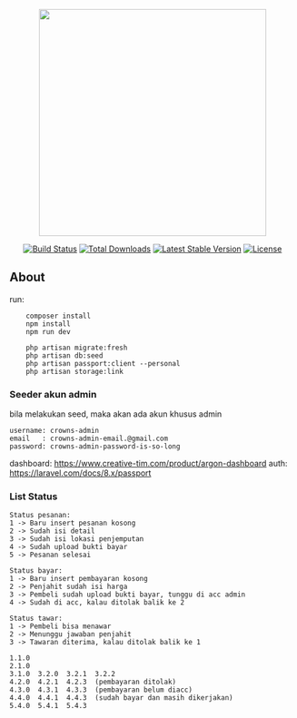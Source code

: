 <p align="center"><a href="https://laravel.com" target="_blank"><img src="https://raw.githubusercontent.com/laravel/art/master/logo-lockup/5%20SVG/2%20CMYK/1%20Full%20Color/laravel-logolockup-cmyk-red.svg" width="400"></a></p>

<p align="center">
<a href="https://travis-ci.org/laravel/framework"><img src="https://travis-ci.org/laravel/framework.svg" alt="Build Status"></a>
<a href="https://packagist.org/packages/laravel/framework"><img src="https://img.shields.io/packagist/dt/laravel/framework" alt="Total Downloads"></a>
<a href="https://packagist.org/packages/laravel/framework"><img src="https://img.shields.io/packagist/v/laravel/framework" alt="Latest Stable Version"></a>
<a href="https://packagist.org/packages/laravel/framework"><img src="https://img.shields.io/packagist/l/laravel/framework" alt="License"></a>
</p>

## About

run:
```shell
    composer install
    npm install
    npm run dev
    
    php artisan migrate:fresh
    php artisan db:seed
    php artisan passport:client --personal
    php artisan storage:link
```

### Seeder akun admin
bila melakukan seed, maka akan ada akun khusus admin
```shell
username: crowns-admin
email   : crowns-admin-email.@gmail.com
password: crowns-admin-password-is-so-long
```

dashboard: https://www.creative-tim.com/product/argon-dashboard
auth: https://laravel.com/docs/8.x/passport

### List Status
```shell
Status pesanan:
1 -> Baru insert pesanan kosong
2 -> Sudah isi detail
3 -> Sudah isi lokasi penjemputan
4 -> Sudah upload bukti bayar
5 -> Pesanan selesai

Status bayar:
1 -> Baru insert pembayaran kosong
2 -> Penjahit sudah isi harga
3 -> Pembeli sudah upload bukti bayar, tunggu di acc admin
4 -> Sudah di acc, kalau ditolak balik ke 2

Status tawar:
1 -> Pembeli bisa menawar
2 -> Menunggu jawaban penjahit
3 -> Tawaran diterima, kalau ditolak balik ke 1

1.1.0
2.1.0
3.1.0  3.2.0  3.2.1  3.2.2
4.2.0  4.2.1  4.2.3  (pembayaran ditolak)
4.3.0  4.3.1  4.3.3  (pembayaran belum diacc)
4.4.0  4.4.1  4.4.3  (sudah bayar dan masih dikerjakan)
5.4.0  5.4.1  5.4.3
```
